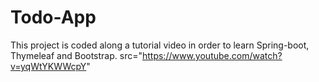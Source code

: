 # Todo-App
This project is coded along a tutorial video in order to learn Spring-boot, Thymeleaf and Bootstrap.
src="https://www.youtube.com/watch?v=yqWtYKWWcpY"
